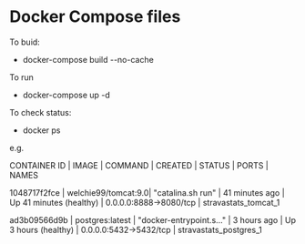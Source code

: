 # Docker Compose files

To buid:
- docker-compose build --no-cache

To run
- docker-compose up -d 

To check status:

- docker ps

e.g.

CONTAINER ID | IMAGE | COMMAND | CREATED | STATUS | PORTS | NAMES

1048717f2fce | welchie99/tomcat:9.0| "catalina.sh run" | 41 minutes ago | Up 41 minutes (healthy) | 0.0.0.0:8888->8080/tcp | stravastats_tomcat_1

ad3b09566d9b | postgres:latest | "docker-entrypoint.s…" | 3 hours ago | Up 3 hours (healthy) | 0.0.0.0:5432->5432/tcp | stravastats_postgres_1

